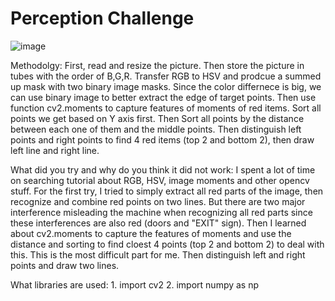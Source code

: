 # Perception Challenge
![image](https://user-images.githubusercontent.com/85666623/192154907-28a95447-cd3f-4f2e-9571-251f5614a714.png)

Methodolgy: First, read and resize the picture. Then store the picture in tubes with the order of B,G,R. Transfer RGB to HSV and prodcue a summed up mask with two binary image masks. Since the color differnece is big, we can use binary image to better extract the edge of target points. Then use function cv2.moments to capture features of moments of red items. Sort all points we get based on Y axis first. Then Sort all points by the distance between each one of them and the middle points. Then distinguish left points and right points to find 4 red items (top 2 and bottom 2), then draw left line and right line.

What did you try and why do you think it did not work: I spent a lot of time on searching tutorial about RGB, HSV, image moments and other opencv stuff. For the first try, I tried to simply extract all red parts of the image, then recognize and combine red points on two lines. But there are two major interference misleading the machine when recognizing all red parts since these interferences are also red (doors and "EXIT" sign). Then I learned about cv2.moments to capture the features of moments and use the distance and sorting to find cloest 4 points (top 2 and bottom 2) to deal with this. This is the most difficult part for me. Then distinguish left and right points and draw two lines.

What libraries are used: 1. import cv2 2. import numpy as np
